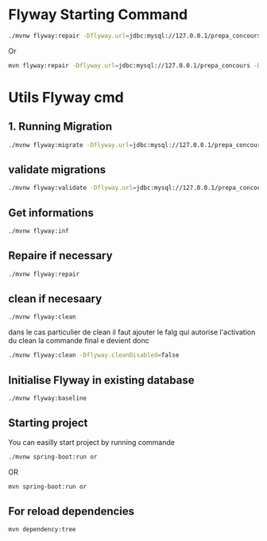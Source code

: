 # Flyway Starting Command
```bash
./mvnw flyway:repair -Dflyway.url=jdbc:mysql://127.0.0.1/prepa_concours -Dflyway.user=root -Dflyway.password=root
```
Or  
```bash
mvn flyway:repair -Dflyway.url=jdbc:mysql://127.0.0.1/prepa_concours -Dflyway.user=root -Dflyway.password=root
```

# Utils Flyway cmd

## 1. Running Migration
```bash
./mvnw flyway:migrate -Dflyway.url=jdbc:mysql://127.0.0.1/prepa_concours -Dflyway.user=root -Dflyway.password=root
```
## validate migrations 

```bash
./mvnw flyway:validate -Dflyway.url=jdbc:mysql://127.0.0.1/prepa_concours -Dflyway.user=root -Dflyway.password=root
```

## Get informations 

```bash 
./mvnw flyway:inf
```

## Repaire if necessary

``` bash
./mvnw flyway:repair
```


## clean if necesaary 
 
 
```bash 
./mvnw flyway:clean
```
dans le cas particulier de clean il faut ajouter le falg qui autorise l'activation du clean la commande final e devient donc 
 
 ```bash 
./mvnw flyway:clean -Dflyway.cleanDisabled=false    
```

## Initialise Flyway in existing database 

```bash 
./mvnw flyway:baseline
```

## Starting project

You can easilly start project by running commande 

```bash 
./mvnw spring-boot:run or
```
OR 

```bash 
mvn spring-boot:run or
```

## For reload dependencies 

```bash
mvn dependency:tree
```

